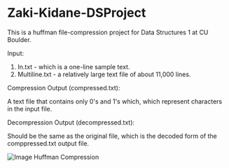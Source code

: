 # Zaki-Kidane-DSProject
This is a huffman file-compression project for Data Structures 1 at CU Boulder. 

Input:
  1. In.txt - which is a one-line sample text.
  2. Multiline.txt - a relatively large text file of about 11,000 lines. 
 
 Compression Output (compressed.txt): 
 
  A text file that contains only 0's and 1's which, which represent characters in the input file. 

Decompression Output (decompressed.txt): 

Should be the same as the original file, which is the decoded form of the comppressed.txt output file. 

![Image Huffman Compression](https://www.winzip.com/static/images/landing/file-compression/01.png "Huffman Compression")
